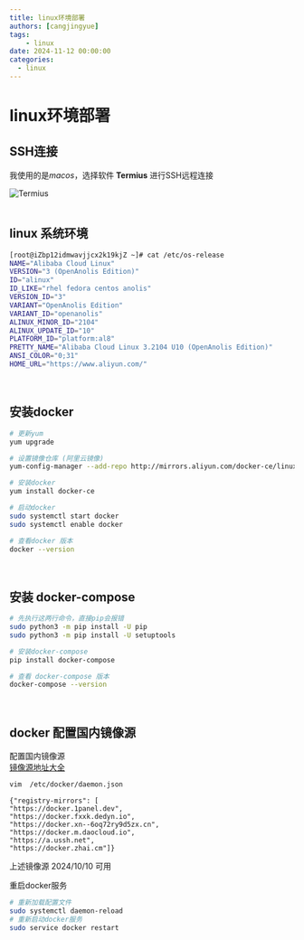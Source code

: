 ```yaml
---
title: linux环境部署
authors: [cangjingyue]
tags: 
    - linux
date: 2024-11-12 00:00:00
categories:
  - linux
---
```


# linux环境部署

## SSH连接

我使用的是*macos*，选择软件 **Termius** 进行SSH远程连接  

![Termius](https://cangjingyue.oss-cn-hangzhou.aliyuncs.com/2024/11/12/17314109093176.jpg)  
<br/>

## linux 系统环境

``` bash
[root@iZbp12idmwavjjcx2k19kjZ ~]# cat /etc/os-release 
NAME="Alibaba Cloud Linux"
VERSION="3 (OpenAnolis Edition)"
ID="alinux"
ID_LIKE="rhel fedora centos anolis"
VERSION_ID="3"
VARIANT="OpenAnolis Edition"
VARIANT_ID="openanolis"
ALINUX_MINOR_ID="2104"
ALINUX_UPDATE_ID="10"
PLATFORM_ID="platform:al8"
PRETTY_NAME="Alibaba Cloud Linux 3.2104 U10 (OpenAnolis Edition)"
ANSI_COLOR="0;31"
HOME_URL="https://www.aliyun.com/"
```

<br/>

## 安装docker

``` bash
# 更新yum
yum upgrade

# 设置镜像仓库 (阿里云镜像)
yum-config-manager --add-repo http://mirrors.aliyun.com/docker-ce/linux/centos/docker-ce.repo

# 安装docker
yum install docker-ce

# 启动docker
sudo systemctl start docker
sudo systemctl enable docker

# 查看docker 版本
docker --version
```

<br/>

## 安装 docker-compose

``` bash
# 先执行这两行命令，直接pip会报错
sudo python3 -m pip install -U pip
sudo python3 -m pip install -U setuptools

# 安装docker-compose
pip install docker-compose

# 查看 docker-compose 版本
docker-compose --version
```

<br/>

## docker 配置国内镜像源

配置国内镜像源  
[镜像源地址大全](https://blog.csdn.net/llc580231/article/details/139979603#:~:text=Docker镜像)

``` bash
vim  /etc/docker/daemon.json
```

```
{"registry-mirrors": [
"https://docker.1panel.dev",
"https://docker.fxxk.dedyn.io",
"https://docker.xn--6oq72ry9d5zx.cn",
"https://docker.m.daocloud.io",
"https://a.ussh.net",
"https://docker.zhai.cm"]}
```

上述镜像源 2024/10/10 可用

重启docker服务

``` bash
# 重新加载配置文件
sudo systemctl daemon-reload
# 重新启动docker服务
sudo service docker restart
```
